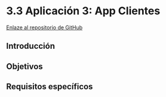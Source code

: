 # 3.3 Aplicación 3: App Clientes

[Enlaze al repositorio de GitHub](https://github.com/PROJ-GuillFerriPedro/Aplicacion-Clientes)

## Introducción

## Objetivos

## Requisitos específicos
